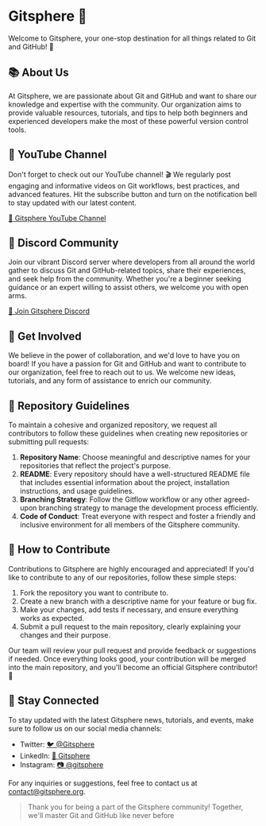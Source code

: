 # Gitsphere 🌌

Welcome to Gitsphere, your one-stop destination for all things related to Git and GitHub! 🚀

## 📚 About Us

At Gitsphere, we are passionate about Git and GitHub and want to share our knowledge and expertise with the community. Our organization aims to provide valuable resources, tutorials, and tips to help both beginners and experienced developers make the most of these powerful version control tools.

## 🎥 YouTube Channel

Don't forget to check out our YouTube channel! 🎬 We regularly post engaging and informative videos on Git workflows, best practices, and advanced features. Hit the subscribe button and turn on the notification bell to stay updated with our latest content.

[🔗 Gitsphere YouTube Channel](https://www.youtube.com/gitsphere)

## 📣 Discord Community

Join our vibrant Discord server where developers from all around the world gather to discuss Git and GitHub-related topics, share their experiences, and seek help from the community. Whether you're a beginner seeking guidance or an expert willing to assist others, we welcome you with open arms.

[🔗 Join Gitsphere Discord](https://discord.gg/gitsphere)

## 🌟 Get Involved

We believe in the power of collaboration, and we'd love to have you on board! If you have a passion for Git and GitHub and want to contribute to our organization, feel free to reach out to us. We welcome new ideas, tutorials, and any form of assistance to enrich our community.

## 📄 Repository Guidelines

To maintain a cohesive and organized repository, we request all contributors to follow these guidelines when creating new repositories or submitting pull requests:

1. **Repository Name**: Choose meaningful and descriptive names for your repositories that reflect the project's purpose.
2. **README**: Every repository should have a well-structured README file that includes essential information about the project, installation instructions, and usage guidelines.
3. **Branching Strategy**: Follow the Gitflow workflow or any other agreed-upon branching strategy to manage the development process efficiently.
4. **Code of Conduct**: Treat everyone with respect and foster a friendly and inclusive environment for all members of the Gitsphere community.

## 🤝 How to Contribute

Contributions to Gitsphere are highly encouraged and appreciated! If you'd like to contribute to any of our repositories, follow these simple steps:

1. Fork the repository you want to contribute to.
2. Create a new branch with a descriptive name for your feature or bug fix.
3. Make your changes, add tests if necessary, and ensure everything works as expected.
4. Submit a pull request to the main repository, clearly explaining your changes and their purpose.

Our team will review your pull request and provide feedback or suggestions if needed. Once everything looks good, your contribution will be merged into the main repository, and you'll become an official Gitsphere contributor! 🎉

## 📢 Stay Connected

To stay updated with the latest Gitsphere news, tutorials, and events, make sure to follow us on our social media channels:

- Twitter: [🐦 @Gitsphere](https://twitter.com/gitsphere)
- LinkedIn: [🔗 Gitsphere](https://www.linkedin.com/company/gitsphere)
- Instagram: [📷 @gitsphere](https://www.instagram.com/gitsphere)

For any inquiries or suggestions, feel free to contact us at contact@gitsphere.org.

> Thank you for being a part of the Gitsphere community! Together, we'll master Git and GitHub like never before
